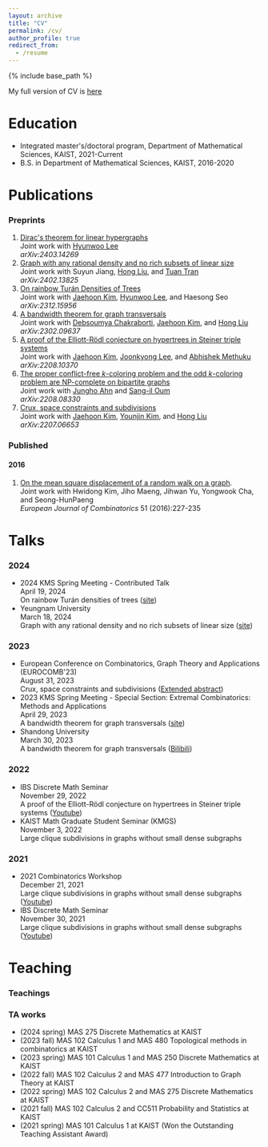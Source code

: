 ```yaml
---
layout: archive
title: "CV"
permalink: /cv/
author_profile: true
redirect_from:
  - /resume
---
```


{% include base_path %}

My full version of CV is [here](https://seonghyukim.github.io/files/cv.pdf)

Education
======
* Integrated master's/doctoral program, Department of Mathematical Sciences, KAIST, 2021-Current
* B.S. in Department of Mathematical Sciences, KAIST, 2016-2020

  
Publications
======
### Preprints
1. [Dirac's theorem for linear hypergraphs](https://arxiv.org/abs/2403.14269)   
Joint work with [Hyunwoo Lee](https://sites.google.com/view/hyunwoo-lee/)    
<i>arXiv:2403.14269</i>   
1. [Graph with any rational density and no rich subsets of linear size](https://arxiv.org/abs/2402.13825)   
Joint work with Suyun Jiang, [Hong Liu](https://www.ibs.re.kr/ecopro/hongliu/), and [Tuan Tran](https://tuaentran.wixsite.com/homepage)    
<i>arXiv:2402.13825</i>   
1. [On rainbow Turán Densities of Trees](https://arxiv.org/abs/2312.15956)   
Joint work with [Jaehoon Kim](https://sites.google.com/view/jaehoon-kim/home), [Hyunwoo Lee](https://sites.google.com/view/hyunwoo-lee/), and Haesong Seo   
<i>arXiv:2312.15956</i>   
1. [A bandwidth theorem for graph transversals](https://arxiv.org/abs/2302.09637)  
Joint work with [Debsoumya Chakraborti](https://dimag.ibs.re.kr/home/debsoumya/), [Jaehoon Kim](https://sites.google.com/view/jaehoon-kim/home), and [Hong Liu](https://www.ibs.re.kr/ecopro/hongliu/)  
<i>arXiv:2302.09637</i>
2. [A proof of the Elliott-Rödl conjecture on hypertrees in Steiner triple systems](https://arxiv.org/abs/2208.10370)  
Joint work with [Jaehoon Kim](https://sites.google.com/view/jaehoon-kim/home), [Joonkyong Lee](https://sites.google.com/site/joonkyungleemaths/), and [Abhishek Methuku](https://sites.google.com/view/abhishekmethuku)  
<i>arXiv:2208.10370</i>
3. [The proper conflict-free $k$-coloring problem and the odd $k$-coloring problem are NP-complete on
bipartite graphs](https://arxiv.org/abs/2208.08330)  
Joint work with [Jungho Ahn](https://dimag.ibs.re.kr/home/jungho/) and [Sang-il Oum](https://dimag.ibs.re.kr/home/sangil/)  
<i>arXiv:2208.08330</i>
4. [Crux, space constraints and subdivisions](https://arxiv.org/abs/2207.06653)  
Joint work with [Jaehoon Kim](https://sites.google.com/view/jaehoon-kim/home), [Younjin Kim](https://sites.google.com/site/younjinkimsite/), and [Hong Liu](https://www.ibs.re.kr/ecopro/hongliu/)  
<i>arXiv:2207.06653</i>


### Published

#### 2016

1. [On the mean square displacement of a random walk on a graph](https://www.sciencedirect.com/science/article/pii/S0195669815001262).   
Joint work with Hwidong Kim, Jiho Maeng, Jihwan Yu, Yongwook Cha, and Seong-HunPaeng  
<i>European Journal of Combinatorics</i> 51 (2016):227-235



Talks
======
### 2024
* 2024 KMS Spring Meeting - Contributed Talk   
April 19, 2024   
On rainbow Turán densities of trees ([site](https://www.kms.or.kr/conference/2024_spring/program/abst_view.html?period=87&session_detail=259&num=9052))   
* Yeungnam University   
March 18, 2024   
Graph with any rational density and no rich subsets of linear size ([site](https://sites.google.com/view/combinatorics-seminar))   
### 2023
* European Conference on Combinatorics, Graph Theory and Applications (EUROCOMB'23)   
August 31, 2023   
Crux, space constraints and subdivisions ([Extended abstract](https://journals.muni.cz/eurocomb/article/view/35618))
* 2023 KMS Spring Meeting - Special Section: Extremal Combinatorics: Methods and Applications   
April 29, 2023   
A bandwidth theorem for graph transversals ([site](https://www.kms.or.kr/conference/2023_spring/program/abst_view.html?period=84&session_detail=92&num=8680))
* Shandong University   
March 30, 2023   
A bandwidth theorem for graph transversals ([Bilibili](https://www.bilibili.com/video/BV1yT411s7yU/?share_source=copy_web&vd_source=f81f98d96f6ab9d00a18384510423e6e)) 


### 2022

* IBS Discrete Math Seminar   
November 29, 2022   
A proof of the Elliott-Rödl conjecture on hypertrees in Steiner triple systems ([Youtube](https://www.youtube.com/watch?v=vl1CfLB7nYc))
* KAIST Math Graduate Student Seminar (KMGS)  
November 3, 2022  
Large clique subdivisions in graphs without small dense subgraphs

### 2021

* 2021 Combinatorics Workshop  
December 21, 2021  
Large clique subdivisions in graphs without small dense subgraphs ([Youtube](https://www.youtube.com/watch?v=_cB7SafmZiY&t=9386s))
* IBS Discrete Math Seminar  
November 30, 2021  
Large clique subdivisions in graphs without small dense subgraphs ([Youtube](https://www.youtube.com/watch?v=oOi_1xh4T9c))

Teaching
======
### Teachings

### TA works

* (2024 spring) MAS 275 Discrete Mathematics at KAIST
* (2023 fall) MAS 102 Calculus 1 and MAS 480 Topological methods in combinatorics at KAIST
* (2023 spring) MAS 101 Calculus 1 and MAS 250 Discrete Mathematics at KAIST
* (2022 fall) MAS 102 Calculus 2 and MAS 477 Introduction to Graph Theory at KAIST
* (2022 spring) MAS 102 Calculus 2 and MAS 275 Discrete Mathematics at KAIST 
* (2021 fall) MAS 102 Calculus 2 and CC511 Probability and Statistics at KAIST
* (2021 spring) MAS 101 Calculus 1 at KAIST (Won the Outstanding Teaching Assistant Award)



